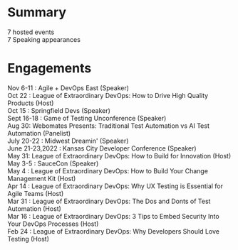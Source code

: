 # Summary
7 hosted  events  
7 Speaking appearances  

# Engagements 

Nov 6-11 : Agile + DevOps East  (Speaker)  
Oct 22 : League of Extraordinary DevOps: How to Drive High Quality Products   (Host)   
Oct 15 : Springfield Devs    (Speaker)  
Sept 16-18 : Game of Testing Unconference  (Speaker)  
Aug 30: Webomates Presents: Traditional Test Automation vs AI Test Automation  (Panelist)  
July 20-22 : Midwest Dreamin'   (Speaker)  
June 21-23,2022 : Kansas City Developer Conference  (Speaker)  
May 31:  League of Extraordinary DevOps: How to Build for Innovation (Host)    
May 3-5 : SauceCon  (Speaker)  
May 4 : League of Extraordinary DevOps: How to Build Your Change Management Kit  (Host)   
Apr 14 : League of Extraordinary DevOps: Why UX Testing is Essential for Agile Teams (Host)     
Mar 31 : League of Extraordinary DevOps: The Dos and Donts of Test   Automation  (Host)   
Mar 16 : League of Extraordinary DevOps: 3 Tips to Embed Security Into Your DevOps Processes  (Host)   
Feb 24 : League of Extraordinary DevOps: Why Developers Should Love Testing  (Host)   
